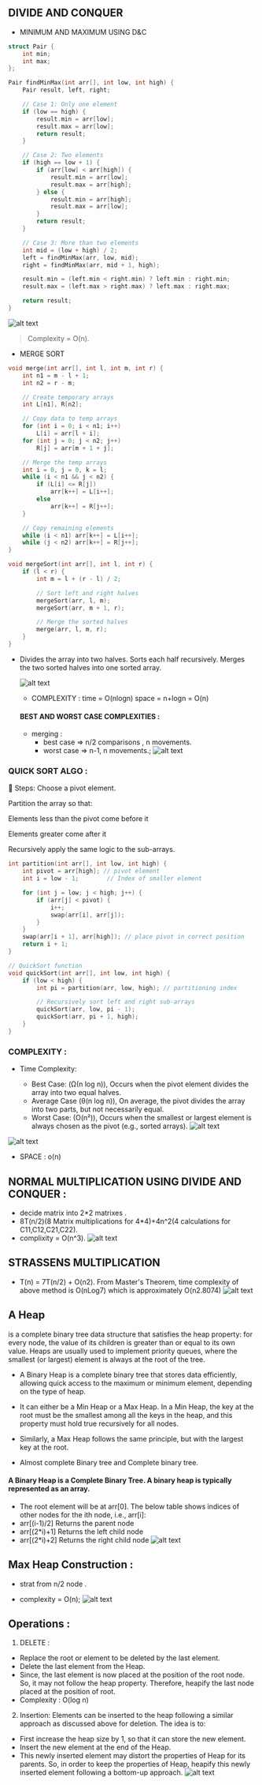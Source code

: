 ## DIVIDE AND CONQUER 
- MINIMUM AND MAXIMUM USING D&C
```c++
struct Pair {
    int min;
    int max;
};

Pair findMinMax(int arr[], int low, int high) {
    Pair result, left, right;

    // Case 1: Only one element
    if (low == high) {
        result.min = arr[low];
        result.max = arr[low];
        return result;
    }

    // Case 2: Two elements
    if (high == low + 1) {
        if (arr[low] < arr[high]) {
            result.min = arr[low];
            result.max = arr[high];
        } else {
            result.min = arr[high];
            result.max = arr[low];
        }
        return result;
    }

    // Case 3: More than two elements
    int mid = (low + high) / 2;
    left = findMinMax(arr, low, mid);
    right = findMinMax(arr, mid + 1, high);

    result.min = (left.min < right.min) ? left.min : right.min;
    result.max = (left.max > right.max) ? left.max : right.max;

    return result;
}
```
![alt text](image-2.png)
> Complexity = O(n).


- MERGE SORT 
```c++
void merge(int arr[], int l, int m, int r) {
    int n1 = m - l + 1;
    int n2 = r - m;

    // Create temporary arrays
    int L[n1], R[n2];

    // Copy data to temp arrays
    for (int i = 0; i < n1; i++)
        L[i] = arr[l + i];
    for (int j = 0; j < n2; j++)
        R[j] = arr[m + 1 + j];

    // Merge the temp arrays
    int i = 0, j = 0, k = l;
    while (i < n1 && j < n2) {
        if (L[i] <= R[j])
            arr[k++] = L[i++];
        else
            arr[k++] = R[j++];
    }

    // Copy remaining elements
    while (i < n1) arr[k++] = L[i++];
    while (j < n2) arr[k++] = R[j++];
}

void mergeSort(int arr[], int l, int r) {
    if (l < r) {
        int m = l + (r - l) / 2;

        // Sort left and right halves
        mergeSort(arr, l, m);
        mergeSort(arr, m + 1, r);

        // Merge the sorted halves
        merge(arr, l, m, r);
    }
}
```


- Divides the array into two halves.
  Sorts each half recursively.
  Merges the two sorted halves into one sorted array.

  ![alt text](image-3.png)
  - COMPLEXITY : 
  time = O(nlogn)
  space = n+logn = O(n)

  #### BEST AND WORST CASE COMPLEXITIES :
  - merging :
    - best case => n/2 comparisons , n movements.
    - worst case => n-1, n movements.;
![alt text](<Screenshot 2025-05-04 at 7.01.58 PM.png>)

### QUICK SORT ALGO : 
🔹 Steps:
Choose a pivot element.

Partition the array so that:

Elements less than the pivot come before it

Elements greater come after it

Recursively apply the same logic to the sub-arrays.

```c++
int partition(int arr[], int low, int high) {
    int pivot = arr[high]; // pivot element
    int i = low - 1;        // Index of smaller element

    for (int j = low; j < high; j++) {
        if (arr[j] < pivot) {
            i++;
            swap(arr[i], arr[j]);
        }
    }
    swap(arr[i + 1], arr[high]); // place pivot in correct position
    return i + 1;
}

// QuickSort function
void quickSort(int arr[], int low, int high) {
    if (low < high) {
        int pi = partition(arr, low, high); // partitioning index

        // Recursively sort left and right sub-arrays
        quickSort(arr, low, pi - 1);
        quickSort(arr, pi + 1, high);
    }
}
```

### COMPLEXITY :
- Time Complexity:

    - Best Case: (Ω(n log n)), Occurs when the pivot element divides the array into two equal halves.
    - Average Case (θ(n log n)), On average, the pivot divides the array into two parts, but not necessarily equal.
    - Worst Case: (O(n²)), Occurs when the smallest or largest element is always chosen as the pivot (e.g., sorted arrays).
 ![alt text](image-4.png)

 ![alt text](image-5.png)

- SPACE :   o(n)


## NORMAL MULTIPLICATION USING DIVIDE AND CONQUER :
- decide matrix into 2*2 matrixes .
- 8T(n/2)(8 Matrix multiplications for 4*4)+4n^2(4 calculations for C11,C12,C21,C22).
- complixity = O(n^3).
![alt text](image-6.png)

## STRASSENS MULTIPLICATION
- T(n) = 7T(n/2) +  O(n2).
From Master's Theorem, time complexity of above method is 
O(nLog7) which is approximately O(n2.8074)
![alt text](image-7.png)



## A Heap 
is a complete binary tree data structure that satisfies the heap property: for every node, the value of its children is greater than or equal to its own value. 
Heaps are usually used to implement priority queues, where the smallest (or largest) element is always at the root of the tree.

- A Binary Heap is a complete binary tree that stores data efficiently, allowing quick access to the maximum or minimum element, depending on the type of heap. 
- It can either be a Min Heap or a Max Heap. In a Min Heap, the key at the root must be the smallest among all the keys in the heap, and this property must hold true recursively for all nodes. 
- Similarly, a Max Heap follows the same principle, but with the largest key at the root.

- Almost complete Binary tree and Complete binary tree.

#### A Binary Heap is a Complete Binary Tree. A binary heap is typically represented as an array.

- The root element will be at arr[0].
The below table shows indices of other nodes for the ith node, i.e., arr[i]:
- arr[(i-1)/2]	Returns the parent node
- arr[(2*i)+1]	Returns the left child node
- arr[(2*i)+2]	Returns the right child node
![alt text](image-8.png)


## Max Heap Construction :
- strat from n/2 node .

- complexity = O(n);
![alt text](<../../../Screenshot 2025-05-04 at 11.17.40 PM.png>)


## Operations :
1. DELETE : 
- Replace the root or element to be deleted by the last element.
- Delete the last element from the Heap.
- Since, the last element is now placed at the position of the root node. So, it may not follow the heap property. Therefore, heapify the last node placed at the position of root.
- Complexity : O(log n)

2. Insertion: Elements can be inserted to the heap following a similar approach as discussed above for deletion. The idea is to: 

- First increase the heap size by 1, so that it can store the new element.
- Insert the new element at the end of the Heap.
- This newly inserted element may distort the properties of Heap for its parents. So, in order to keep the properties of Heap, heapify this newly inserted element following a bottom-up approach.
![alt text](image-9.png)
